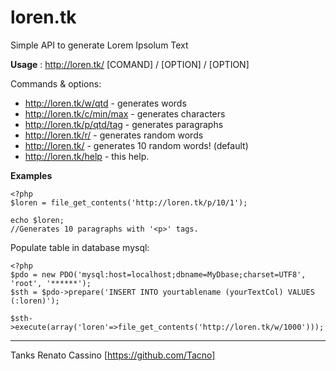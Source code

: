 loren.tk
========

Simple API to generate Lorem Ipsolum Text

**Usage** : http://loren.tk/ [COMAND] / [OPTION] / [OPTION]

Commands & options:
 
- http://loren.tk/w/qtd       - generates words
- http://loren.tk/c/min/max   - generates characters
- http://loren.tk/p/qtd/tag   - generates paragraphs
- http://loren.tk/r/          - generates random words
- http://loren.tk/            - generates 10 random words! (default)
- http://loren.tk/help        - this help. 


**Examples**

    <?php
    $loren = file_get_contents('http://loren.tk/p/10/1');
    
    echo $loren;
    //Generates 10 paragraphs with '<p>' tags.
 
    
Populate table in database mysql:
    
    <?php
    $pdo = new PDO('mysql:host=localhost;dbname=MyDbase;charset=UTF8', 'root', '******');
    $sth = $pdo->prepare('INSERT INTO yourtablename (yourTextCol) VALUES (:loren)');
    
    $sth->execute(array('loren'=>file_get_contents('http://loren.tk/w/1000')));
    
    



----

Tanks Renato Cassino [https://github.com/Tacno]
